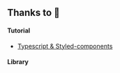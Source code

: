 ## Thanks to 🙏

#### Tutorial

- [Typescript & Styled-components](https://velog.io/@hwang-eunji/styled-component-typescript)

#### Library

<!-- ## Artwork Copyrights 👨‍⚖️

This portfolio website displays my photographic artworks 'TWENTIES'. All copyrights belong to KyungHwan Kim. -->
